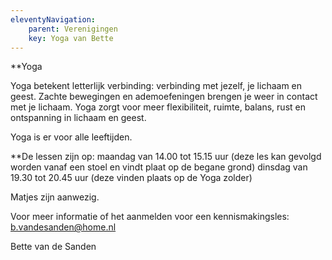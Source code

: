 ```yaml
---
eleventyNavigation:
    parent: Verenigingen
    key: Yoga van Bette
---
```


**Yoga

Yoga betekent letterlijk verbinding: 
verbinding met jezelf, je lichaam en geest. 
Zachte  bewegingen en ademoefeningen brengen je weer in contact met je lichaam. 
Yoga zorgt voor meer flexibiliteit, ruimte, balans, rust en ontspanning in lichaam en geest.

Yoga is er voor alle leeftijden. 

**De lessen zijn op:
maandag van 14.00 tot 15.15 uur (deze les kan gevolgd worden vanaf een stoel en vindt plaat op de begane grond)
dinsdag van 19.30 tot 20.45 uur (deze vinden plaats op de Yoga zolder)

Matjes zijn aanwezig.

Voor meer informatie of 
het aanmelden voor een kennismakingsles:
b.vandesanden@home.nl 


Bette van de Sanden 


